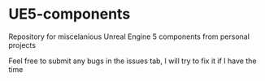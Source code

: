 # UE5-components
Repository for miscelanious Unreal Engine 5 components from personal projects

Feel free to submit any bugs in the issues tab, I will try to fix it if I have the time
